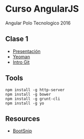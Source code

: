 # Curso AngularJS
Angular Polo Tecnologico 2016

## Clase 1

- [Presentación](http://cortezcristian.com/angular-talk/#/)
- [Yeoman](http://cortezcristian.com/talks/nodejs-goodies/#/13)
- [Intro Git](http://cortezcristian.com/curso-node-js/material/slides/episodio1.html#/3)

## Tools

```
npm install -g http-server
npm install -g bower
npm install -g grunt-cli
npm install -g yo
```

## Resources

- [BootSnip](http://bootsnipp.com/)

